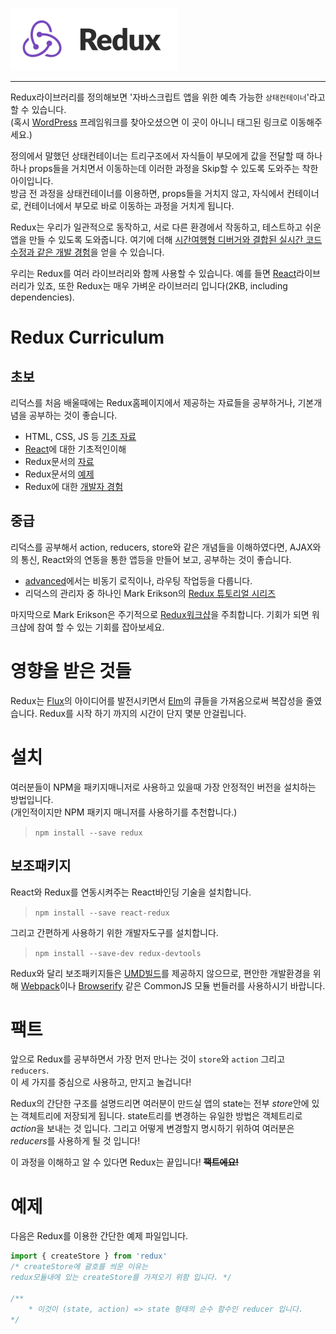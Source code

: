 [![Redux](/image/ReduxIcon.PNG)](https://github.com/reduxjs/redux)

---

Redux라이브러리를 정의해보면 '자바스크립트 앱을 위한 예측 가능한 `상태컨테이너`'라고 할 수 있습니다.  
(혹시 [WordPress](https://reduxframework.com/) 프레임워크를 찾아오셨으면 이 곳이 아니니 태그된 링크로 이동해주세요.)  

정의에서 말했던 상태컨테이너는 트리구조에서 자식들이 부모에게 값을 전달할 때 하나하나 props들을 거치면서 이동하는데 이러한 과정을 Skip할 수 있도록 도와주는 착한 아이입니다.  
방금 전 과정을 상태컨테이너를 이용하면, props들을 거치지 않고, 자식에서 컨테이너로, 컨테이너에서 부모로 바로 이동하는 과정을 거치게 됩니다.  

Redux는 우리가 일관적으로 동작하고, 서로 다른 환경에서 작동하고, 테스트하고 쉬운 앱을 만들 수 있도록 도와줍니다. 여기에 더해 [시간여행형 디버거와 결합된 실시간 코드 수정과 같은 개발 경험](https://github.com/reduxjs/redux-devtools)을 얻을 수 있습니다.

우리는 Redux를 여러 라이브러리와 함께 사용할 수 있습니다. 예를 들면 [React](https://reactjs.org/)라이브러리가 있죠, 또한 Redux는 매우 가벼운 라이브러리 입니다(2KB, including dependencies).

# Redux Curriculum
## 초보
리덕스를 처음 배울때에는 Redux홈페이지에서 제공하는 자료들을 공부하거나, 기본개념을 공부하는 것이 좋습니다.
- HTML, CSS, JS 등 [기초 자료](https://www.w3schools.com/)
- [React](https://reactjs.org/tutorial/tutorial.html)에 대한 기초적인이해
- Redux문서의 [자료](https://redux.js.org/basics)
- Redux문서의 [예제](https://redux.js.org/introduction/examples)
- Redux에 대한 [개발자 경험](https://medium.com/@Dev_Bono/%EB%8B%B9%EC%8B%A0%EC%97%90%EA%B2%8C-redux%EB%8A%94-%ED%95%84%EC%9A%94-%EC%97%86%EC%9D%84%EC%A7%80%EB%8F%84-%EB%AA%A8%EB%A6%85%EB%8B%88%EB%8B%A4-b88dcd175754)

## 중급
리덕스를 공부해서 action, reducers, store와 같은 개념들을 이해하였다면, AJAX와의 통신, React와의 연동을 통한 앱등을 만들어 보고, 공부하는 것이 좋습니다.
- [advanced](https://redux.js.org/advanced)에서는 비동기 로직이나, 라우팅 작업등을 다룹니다.
- 리덕스의 관리자 중 하나인 Mark Erikson의 [Redux 튜토리얼 시리즈](http://blog.isquaredsoftware.com/series/practical-redux/)

마지막으로 Mark Erikson은 주기적으로 [Redux워크샵](https://github.com/reduxjs/redux#redux-workshops)을 주최합니다. 기회가 되면 워크샵에 참여 할 수 있는 기회를 잡아보세요.



# 영향을 받은 것들
Redux는 [Flux](http://facebook.github.io/flux/)의 아이디어를 발전시키면서 [Elm](https://github.com/evancz/elm-architecture-tutorial/)의 큐들을 가져옴으로써 복잡성을 줄였습니다. Redux를 시작 하기 까지의 시간이 단지 몇분 안걸립니다.

# 설치
여러분들이 NPM을 패키지매니저로 사용하고 있을때 가장 안정적인 버전을 설치하는 방법입니다.  
(개인적이지만 NPM 패키지 매니저를 사용하기를 추천합니다.)
>`npm install --save redux`

## 보조패키지
React와 Redux를 연동시켜주는 React바인딩 기술을 설치합니다.
> `npm install --save react-redux`  

그리고 간편하게 사용하기 위한 개발자도구를 설치합니다.
> `npm install --save-dev redux-devtools`  

Redux와 달리 보조패키지들은 [UMD빌드](https://github.com/umdjs/umd)를 제공하지 않으므로, 편안한 개발환경을 위해 [Webpack](https://webpack.js.org/)이나 [Browserify](browserify.org/) 같은 CommonJS 모듈 번들러를 사용하시기 바랍니다.

# 팩트
앞으로 Redux를 공부하면서 가장 먼저 만나는 것이 `store`와 `action` 그리고 `reducers`.  
이 세 가지를 중심으로 사용하고, 만지고 놀겁니다!  

Redux의 간단한 구조를 설명드리면 여러분이 만드실 앱의 state는 전부 *store*안에 있는 객체트리에 저장되게 됩니다. state트리를 변경하는 유일한 방법은 객체트리로 *action*을 보내는 것 입니다. 그리고 어떻게 변경할지 명시하기 위하여 여러분은 *reducers*를 사용하게 될 것 입니다!

이 과정을 이해하고 알 수 있다면 Redux는 끝입니다! 
~~**팩트에요!**~~

# 예제
다음은 Redux를 이용한 간단한 예제 파일입니다.

```js
import { createStore } from 'redux'
/* createStore에 괄호를 씌운 이유는 
redux모듈내에 있는 createStore를 가져오기 위함 입니다. */

/**
    * 이것이 (state, action) => state 형태의 순수 함수인 reducer 입니다.
*/

```